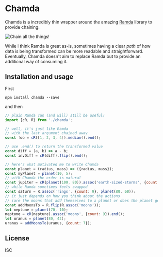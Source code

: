 # Chamda
Chamda is a incredibly thin wrapper around the amazing [Ramda](http://ramdajs.com/) library to provide chaining.

![Chain all the things!](http://i.imgur.com/UjgvtRh.jpg)

While I think Ramda is great as-is, sometimes having a clear *path* of how data is being transformed can be more readable and straightforward. Eventually, Chamda doesn't aim to replace Ramda but to provide an additional way of consuming it.

## Installation and usage
First
```
npm install chamda --save
```
and then
```js
// plain Ramda can (and will) still be useful!
import {cR, R} from './chamda';

// well, it's just like Ramda
// with the last argument chained away
const foo = cR([1, 2, 3, 4]).median().end();

// use .end() to return the transformed value
const diff = (a, b) => a - b;
const invDiff = cR(diff).flip().end();

// here's what motivated me to write Chamda
const planet = (radius, mass) => ({radius, mass});
const myPlanet = planet(10, 5);
// with Chamda the order is natural
const jupiter = cR(planet(100, 80)).assoc('earth-sized-storms', {count: 1}).end();
// while Ramda sometimes feels swapped
const saturn = R.assoc('rings', {count: 9}, planet(80, 60));
// it just depends on how you think about the actions
// (are the moons that add themselves to a planet or does the planet get its moons by itself?)
const addMoonsTo = R.flip(R.assoc('moons'));
let neptune = planet(70, 10);
neptune = cR(neptune).assoc('moons', {count: 9}).end();
let uranus = planet(80, 42);
uranus = addMoonsTo(uranus, {count: 7});
```

## License

ISC
